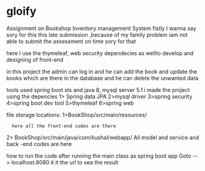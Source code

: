 # gloify
Assignment on Bookshop Inventory management System 
fistly I wanna say sory for this this late submission ,because of my family problem iam not able to submit the assessment on time sory for that 


here I use the thymeleaf, web security dependecies as wellto develop and designing of front-end

in this project the admin can log in and he can add the book and update the books which are there in the database and he can delete the  unwanted data 


tools used spring boot sts and java 8, mysql server 5.1
i made the project using the depencies
1> Spring data JPA
2>mysql driver
3>spring security
4>spring boot dev tool
5>thymeleaf
6>spring web

file storage locations:
1>BookShop/src/main/resources/

      here all the front-end codes are there
2> BookShop/src/main/java/com/kushal/webapp/
      All model and service and back -end  codes are here
      
      
how to run the code
after running the main class as spring boot app
Goto --> localhost:8080
 it it the url to sea the result
